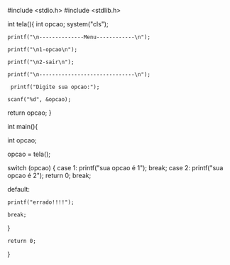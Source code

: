 #include <stdio.h>
#include <stdlib.h>


int tela(){
 int opcao;
    system("cls");
    
    printf("\n--------------Menu------------\n");
    
    printf("\n1-opcao\n");
    
    printf("\n2-sair\n");
    
    printf("\n------------------------------\n");
    
     printf("Digite sua opcao:");
     
    scanf("%d", &opcao);
    
   return opcao;
}





int main(){

int opcao;

opcao  = tela();

switch (opcao)
{
case 1:
    printf("sua opcao é 1");
    break;
    case 2:
    printf("sua opcao é 2");
    return 0;
    break;


default:
   
    printf("errado!!!!");
   
    break;
}





    return 0;
}

